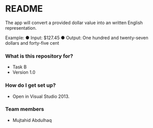 # README #

The app will convert a provided dollar value into an written
English representation.

Example:
● Input: $127.45
● Output: One hundred and twenty-seven dollars and forty-five cent

### What is this repository for? ###

* Task B
* Version 1.0

### How do I get set up? ###

* Open in Visual Studio 2013.

### Team members ###

* Mujtahid Abdulhaq
